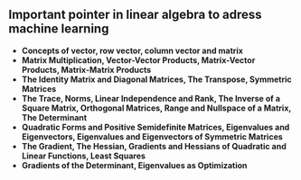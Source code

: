 ## Important pointer in linear algebra to adress machine learning
* **Concepts of vector, row vector, column vector and matrix**
* **Matrix Multiplication, Vector-Vector Products, Matrix-Vector Products, Matrix-Matrix Products**
* **The Identity Matrix and Diagonal Matrices, The Transpose, Symmetric Matrices**
* **The Trace, Norms, Linear Independence and Rank, The Inverse of a Square Matrix, Orthogonal Matrices, Range and Nullspace of a Matrix, The Determinant**
* **Quadratic Forms and Positive Semidefinite Matrices, Eigenvalues and Eigenvectors, Eigenvalues and Eigenvectors of Symmetric Matrices**
* **The Gradient, The Hessian, Gradients and Hessians of Quadratic and Linear Functions, Least Squares**
* **Gradients of the Determinant, Eigenvalues as Optimization**
